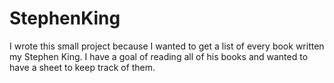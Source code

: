 # StephenKing

I wrote this small project because I wanted to get a list of every book written my Stephen King. I have a goal of reading all of his books and wanted to have a sheet to keep track of them.
